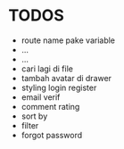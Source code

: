 # TODOS
- route name pake variable
- ...
- ...
- cari lagi di file
- tambah avatar di drawer
- styling login register
- email verif
- comment rating
- sort by
- filter
- forgot password